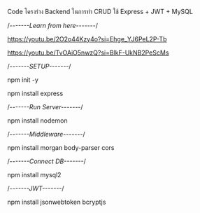 Code โครงร่าง Backend ในการทำ CRUD ใช้ Express + JWT + MySQL

/*-------Learn from here-------*/

https://youtu.be/2O2o44Kzy4o?si=Ehge_YJ6PeL2P-Tb

https://youtu.be/TvOAiO5nwzQ?si=BlkF-UkNB2PeScMs

/*-------SETUP-------*/

npm init -y

npm install express 

/*-------Run Server-------*/

npm install nodemon

/*-------Middleware-------*/

npm install morgan body-parser cors 

/*-------Connect DB-------*/

npm install mysql2

/*-------JWT-------*/

npm install jsonwebtoken bcryptjs
